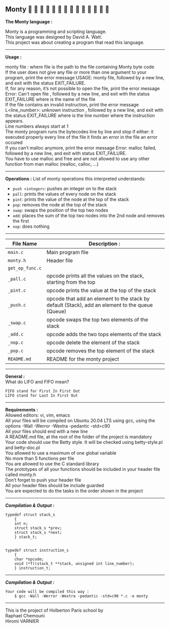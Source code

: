 ## Monty        :railway_car: :train: :train: :train: :train: :train: :train: :train: :train: :train: :train: :train: :train: :train:

**The Monty language :**

Monty is a programming and scripting language. <br>
This language was designed by David A. Watt. <br>
This project was about creating a program that read this language.

---

**Usage :**

monty file : where file is the path to the file containing Monty byte code<br>
If the user does not give any file or more than one argument to your program, print the error message USAGE: monty file, followed by a new line, and exit with the status EXIT_FAILURE.<br>
If, for any reason, it’s not possible to open the file, print the error message Error: Can't open file <file>, followed by a new line, and exit with the status EXIT_FAILURE where <file> is the name of the file<br>
If the file contains an invalid instruction, print the error message L<line_number>: unknown instruction <opcode>, followed by a new line, and exit with the status EXIT_FAILURE where is the line number where the instruction appears.<br>
Line numbers always start at 1<br>
The monty program runs the bytecodes line by line and stop if either: it executed properly every line of the file it finds an error in the file an error occured<br>
If you can’t malloc anymore, print the error message Error: malloc failed, followed by a new line, and exit with status EXIT_FAILURE.<br>
You have to use malloc and free and are not allowed to use any other function from man malloc (realloc, calloc, …)<br>


---

**Operations :**
List of monty operations this interpreted understands:
- `push <integer>`: pushes an integer on to the stack
- `pall`: prints the values of every node on the stack
- `pint`: prints the value of the node at the top of the stack
- `pop`: removes the node at the top of the stack
- `swap`: swaps the position of the top two nodes
- `add`: places the sum of the top two nodes into the 2nd node and removes the
  first
- `nop`: does nothing

---

File Name | Description :
--- | ---
`main.c` | Main program file
`monty.h` | Header file
`get_op_func.c` | 
`_pall.c` | opcode prints all the values on the stack, starting from the top
`_pint.c` | opcode prints the value at the top of the stack
`_push.c` | opcode that add an element to the stack by default (Stack), add an element to the queue (Queue)
`_swap.c` | opcode swaps the top two elements of the stack
`_add.c` | opcode adds the two tops elements of the stack
`_nop.c` | opcode delete the element of the stack
`_pop.c` | opcode removes the top element of the stack       
`README.md` | README for the monty project
---
**General :**<br>
    What do LIFO and FIFO mean?<br>

    FIFO stand for First In First Out
    LIFO stand for Last In First Out
---
**Requirements :**<br>
    Allowed editors: vi, vim, emacs<br>
    All your files will be compiled on Ubuntu 20.04 LTS using gcc, using the options -Wall -Werror -Wextra -pedantic -std=c90<br>
    All your files should end with a new line<br>
    A README.md file, at the root of the folder of the project is mandatory<br>
    Your code should use the Betty style. It will be checked using betty-style.pl and betty-doc.pl<br>
    You allowed to use a maximum of one global variable<br>
    No more than 5 functions per file<br>
    You are allowed to use the C standard library<br>
    The prototypes of all your functions should be included in your header file called monty.h<br>
    Don’t forget to push your header file<br>
    All your header files should be include guarded<br>
    You are expected to do the tasks in the order shown in the project<br>

---
***Compilation & Output :***
 
    typedef struct stack_s
        {
        int n;
        struct stack_s *prev;
        struct stack_s *next;
        } stack_t;
   

    typedef struct instruction_s
        {
        char *opcode;
        void (*f)(stack_t **stack, unsigned int line_number);
        } instruction_t;
   

---
***Compilation & Output :***

    Your code will be compiled this way : 
        $ gcc -Wall -Werror -Wextra -pedantic -std=c90 *.c -o monty

---
This is the project of Holberton Paris school by<br>
Raphael Chemouni<br>
Hiromi VARNIER<br>
